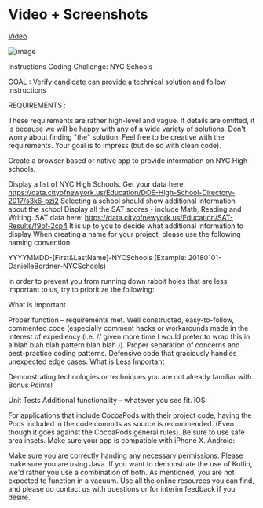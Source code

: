 # Video + Screenshots
[Video](https://drive.google.com/file/d/1H0CoMtLYncs2nRJktXSqdrkQRsdN6LJO/view?usp=drive_link)

![image](https://github.com/amberhasan/20230712-AmberHasan-NYCSchools/assets/12038406/e5efa367-388f-4b14-88b5-cb8db03b119a)


Instructions
Coding Challenge: NYC Schools

GOAL : Verify candidate can provide a technical solution and follow instructions

REQUIREMENTS :

These requirements are rather high-level and vague. If details are omitted, it is because we will be happy with any of a wide variety of solutions. Don't worry about finding "the" solution. Feel free to be creative with the requirements. Your goal is to impress (but do so with clean code).

Create a browser based or native app to provide information on NYC High schools.

Display a list of NYC High Schools.
Get your data here: https://data.cityofnewyork.us/Education/DOE-High-School-Directory-2017/s3k6-pzi2
Selecting a school should show additional information about the school
Display all the SAT scores - include Math, Reading and Writing.
SAT data here: https://data.cityofnewyork.us/Education/SAT-Results/f9bf-2cp4
It is up to you to decide what additional information to display
When creating a name for your project, please use the following naming convention:

YYYYMMDD-[First&LastName]-NYCSchools (Example: 20180101-DanielleBordner-NYCSchools)

In order to prevent you from running down rabbit holes that are less important to us, try to prioritize the following:

What is Important

Proper function – requirements met.
Well constructed, easy-to-follow, commented code (especially comment hacks or workarounds made in the interest of expediency (i.e. // given more time I would prefer to wrap this in a blah blah blah pattern blah blah )).
Proper separation of concerns and best-practice coding patterns.
Defensive code that graciously handles unexpected edge cases.
What is Less Important

Demonstrating technologies or techniques you are not already familiar with.
Bonus Points!

Unit Tests
Additional functionality – whatever you see fit.
iOS:

For applications that include CocoaPods with their project code, having the Pods included in the code commits as source is recommended. (Even though it goes against the CocoaPods general rules).
Be sure to use safe area insets.
Make sure your app is compatible with iPhone X.
Android:

Make sure you are correctly handing any necessary permissions.
Please make sure you are using Java. If you want to demonstrate the use of Kotlin, we'd rather you use a combination of both.
As mentioned, you are not expected to function in a vacuum. Use all the online resources you can find, and please do contact us with questions or for interim feedback if you desire.
